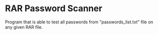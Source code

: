 # RAR Password Scanner

Program that is able to test all passwords from "passwords_list.txt" file
on any given RAR file.